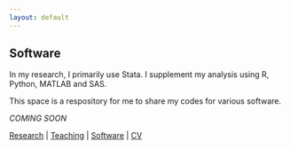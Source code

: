 ```yaml
---
layout: default
---
```


## Software

In my research, I primarily use Stata. I supplement my analysis using R, Python, MATLAB and SAS. 

This space is a respository for me to share my codes for various software.

_COMING SOON_

[Research](./research.html) | [Teaching](./teaching.html) | [Software](./software.html) | [CV](./CV.html)
